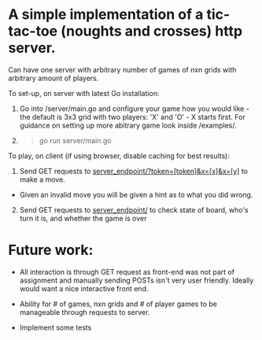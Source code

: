 # A simple implementation of a tic-tac-toe (noughts and crosses) http server.

Can have one server with arbitrary number of games of nxn grids with arbitrary amount of players.

To set-up, on server with latest Go installation:
1. Go into /server/main.go and configure your game how you would like - the default is 3x3 grid with two players: 'X' and 'O' - X starts first. For guidance on setting up more abitrary game look inside /examples/.
2. > go run server/main.go

To play, on client (if using browser, disable caching for best results):
1. Send GET requests to [server_endpoint/?token=[token]&x=[x]&x=[y]]() to make a move.
* Given an invalid move you will be given a hint as to what you did wrong.
2. Send GET requests to [server_endpoint/]() to check state of board, who's turn it is, and whether the game is over

#   Future work:

* All interaction is through GET request as front-end was not part of assignment and manually sending POSTs isn't very user friendly. Ideally would want a nice interactive front end.

* Ability for # of games, nxn grids and # of player games to be manageable through requests to server.

* Implement some tests
